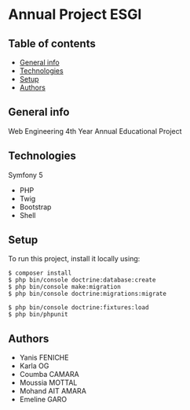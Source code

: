 # Annual Project ESGI

## Table of contents
* [General info](#general-info)
* [Technologies](#technologies)
* [Setup](#setup)
* [Authors](#authors)

## General info
Web Engineering 4th Year Annual Educational Project

## Technologies
Symfony 5
* PHP
* Twig
* Bootstrap
* Shell
	
## Setup
To run this project, install it locally using:

```
$ composer install
$ php bin/console doctrine:database:create
$ php bin/console make:migration
$ php bin/console doctrine:migrations:migrate

$ php bin/console doctrine:fixtures:load
$ php bin/phpunit
```

## Authors
* Yanis FENICHE
* Karla OG
* Coumba CAMARA 
* Moussia MOTTAL
* Mohand AIT AMARA
* Emeline GARO



